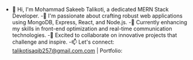 - 👋 Hi, I'm Mohammad Sakeeb Talikoti, a dedicated MERN Stack Developer.
-👀 I'm passionate about crafting robust web applications using MongoDB, Express, React, and Node.js.
-🌱 Currently enhancing my skills in front-end optimization and real-time communication technologies.
-💞️ Excited to collaborate on innovative projects that challenge and inspire.
-📫 Let's connect: talikotisaqib257@gmail.com.com | Portfolio: 

<!---
Saqeeb01/Saqeeb01 is a ✨ special ✨ repository because its `README.md` (this file) appears on your GitHub profile.
You can click the Preview link to take a look at your changes.
--->

